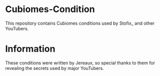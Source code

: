 # Cubiomes-Condition
This repository contains Cubiomes conditions used by Stofix_ and other YouTubers.

# Information
These conditions were written by Jereaux, so special thanks to them for revealing the secrets used by major YouTubers.

